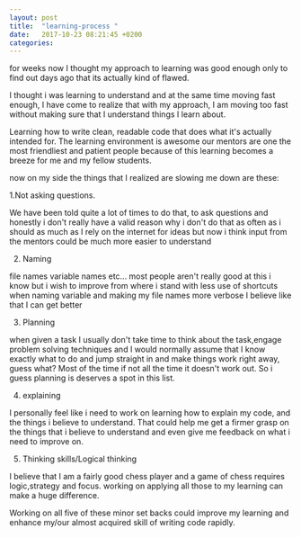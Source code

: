 ```yaml
---
layout: post
title:  "learning-process "
date:   2017-10-23 08:21:45 +0200
categories: 
---
```

for weeks now I thought my approach to learning was good enough  only to find out days ago that its actually kind of flawed.

I thought i was learning to understand and at the same time moving fast enough, I have come to realize that with my approach, I am moving too fast without making sure that I understand things I learn about.

Learning how to write clean, readable code that does what it's actually intended for. The learning environment is awesome our mentors are one the most friendliest and patient people because of this learning becomes a breeze for me and my fellow students.

now on my side the things that I realized are slowing me down are these:

1.Not asking questions. 

We have been told quite a lot of times to do that, to ask questions  and honestly i don't really have a valid reason  why i don't
do that as often as i should as much as  I rely on the internet for ideas but now i think input from the mentors could be much more easier to understand

2. Naming

file names variable names etc... most people  aren't really good at this i know but i wish to improve from where i stand with less use 
of shortcuts when naming variable and making my file names more verbose I believe like that  I can get better

3. Planning 

when given a task I usually don't take time to think about the task,engage problem solving techniques and I would normally assume that 
I know exactly what to do and jump straight in and make things work right away, guess what? Most of the time if not all the time it doesn't work out. So i guess planning is deserves a spot in this list.

4. explaining 

 I personally feel like i need to work on learning how to explain my code, and the things i believe to understand. That could  help me get a firmer grasp on the things that i believe to understand and even give me feedback on what i need to improve on.

5. Thinking skills/Logical thinking

I believe that I am a fairly good chess player and a game of chess requires logic,strategy and focus.
 working on applying all those to my learning can make a huge difference.
 
 Working on all five of these minor
 set backs could improve my learning and enhance my/our almost acquired skill of writing code rapidly. 